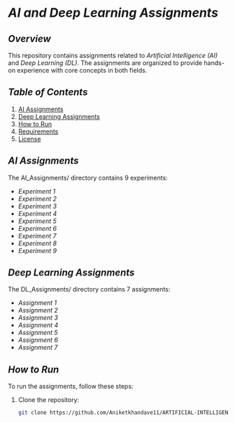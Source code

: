 # *AI and Deep Learning Assignments*

## *Overview*

This repository contains assignments related to *Artificial Intelligence (AI)* and *Deep Learning (DL)*. The assignments are organized to provide hands-on experience with core concepts in both fields.

## *Table of Contents*

1. [AI Assignments](#ai-assignments)
2. [Deep Learning Assignments](#deep-learning-assignments)
3. [How to Run](#how-to-run)
4. [Requirements](#requirements)
5. [License](#license)

## *AI Assignments*

The AI_Assignments/ directory contains 9 experiments:

* *Experiment 1*
* *Experiment 2*
* *Experiment 3*
* *Experiment 4*
* *Experiment 5*
* *Experiment 6*
* *Experiment 7*
* *Experiment 8*
* *Experiment 9*

## *Deep Learning Assignments*

The DL_Assignments/ directory contains 7 assignments:

* *Assignment 1*
* *Assignment 2*
* *Assignment 3*
* *Assignment 4*
* *Assignment 5*
* *Assignment 6*
* *Assignment 7*

## *How to Run*

To run the assignments, follow these steps:

1. Clone the repository:
   ```bash
   git clone https://github.com/Aniketkhandave11/ARTIFICIAL-INTELLIGENCE-DEEP-LEARNING
